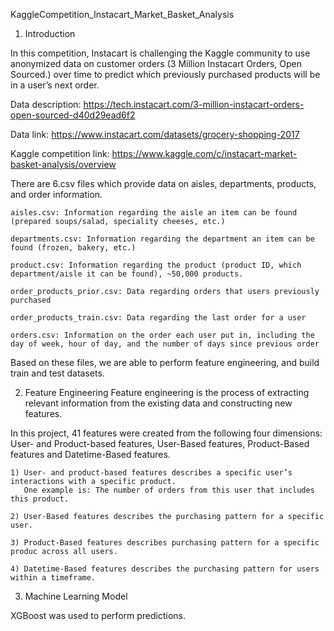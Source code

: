KaggleCompetition_Instacart_Market_Basket_Analysis

1. Introduction

In this competition, Instacart is challenging the Kaggle community to use anonymized data on customer orders (3 Million Instacart Orders, Open Sourced.) over time to predict which previously purchased products will be in a user’s next order. 

Data description: https://tech.instacart.com/3-million-instacart-orders-open-sourced-d40d29ead6f2

Data link: https://www.instacart.com/datasets/grocery-shopping-2017 

Kaggle competition link: https://www.kaggle.com/c/instacart-market-basket-analysis/overview

There are 6.csv files which provide data on aisles, departments, products, and order information.

    aisles.csv: Information regarding the aisle an item can be found (prepared soups/salad, speciality cheeses, etc.)
    
    departments.csv: Information regarding the department an item can be found (frozen, bakery, etc.)
    
    product.csv: Information regarding the product (product ID, which department/aisle it can be found), ~50,000 products.
    
    order_products_prior.csv: Data regarding orders that users previously purchased
    
    order_products_train.csv: Data regarding the last order for a user
    
    orders.csv: Information on the order each user put in, including the day of week, hour of day, and the number of days since previous order

Based on these files, we are able to perform feature engineering, and build train and test datasets.

2. Feature Engineering
Feature engineering is the process of extracting relevant information from the existing data and constructing new features. 

In this project, 41 features were created from the following four dimensions: User- and Product-based features, User-Based features, Product-Based features and Datetime-Based features.

    1) User- and product-based features describes a specific user’s interactions with a specific product. 
       One example is: The number of orders from this user that includes this product.
    
    2) User-Based features describes the purchasing pattern for a specific user.
    
    3) Product-Based features describes purchasing pattern for a specific produc across all users.
    
    4) Datetime-Based features describes the purchasing pattern for users within a timeframe.
    
3. Machine Learning Model

XGBoost was used to perform predictions.
    
    






